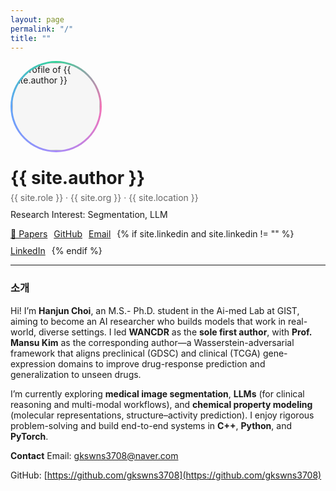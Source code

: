 ```yaml
---
layout: page
permalink: "/"
title: ""
---
```


<div style="display:flex; gap:24px; align-items:center; flex-wrap:wrap;">
  <style>
    .avatar-wrap{position:relative; width:140px; height:140px; border-radius:50%; padding:3px;
      background: conic-gradient(from 180deg, #a78bfa, #60a5fa, #34d399, #f472b6, #a78bfa);}
    .avatar-wrap img{width:100%; height:100%; border-radius:50%; object-fit:cover; display:block; background:#f6f6f6;}
    .avatar-wrap:hover{transform:translateY(-2px); box-shadow:0 8px 24px rgba(0,0,0,.12); transition:.25s;}
  </style>

  <div class="avatar-wrap" title="{{ site.author }}">
    <img src="{{ site.avatar | relative_url }}" alt="profile of {{ site.author }}">
  </div>

  <div>
    <h1 style="margin:0 0 6px 0;">{{ site.author }}</h1>
    <p style="margin:0 0 10px 0; color:#666;">
      {{ site.role }} · {{ site.org }} · {{ site.location }}
    </p>
    <p style="margin:0 0 14px 0;">
      Research Interest: Segmentation, LLM
    </p>
    <div style="display:flex; gap:10px; flex-wrap:wrap;">
      <a class="btn" href="/papers/">📄 Papers</a>
      <a class="btn" href="https://github.com/{{ site.github }}" target="_blank">GitHub</a>
      <a class="btn" href="mailto:{{ site.email }}">Email</a>
      {% if site.linkedin and site.linkedin != "" %}
        <a class="btn" href="{{ site.linkedin }}" target="_blank">LinkedIn</a>
      {% endif %}
    </div>
  </div>
</div>


<hr>

### 소개
Hi! I’m **Hanjun Choi**, an M.S.- Ph.D. student in the Ai-med Lab at GIST, aiming to become an AI researcher who builds models that work in real-world, diverse settings. I led **WANCDR** as the **sole first author**, with **Prof. Mansu Kim** as the corresponding author—a Wasserstein-adversarial framework that aligns preclinical (GDSC) and clinical (TCGA) gene-expression domains to improve drug-response prediction and generalization to unseen drugs. &#x20;

I’m currently exploring **medical image segmentation**, **LLMs** (for clinical reasoning and multi-modal workflows), and **chemical property modeling** (molecular representations, structure–activity prediction). I enjoy rigorous problem-solving and build end-to-end systems in **C++**, **Python**, and **PyTorch**.

**Contact**
Email: [gkswns3708@naver.com](mailto:gkswns3708@naver.com)

GitHub: [https://github.com/gkswns3708](https://github.com/gkswns3708)


